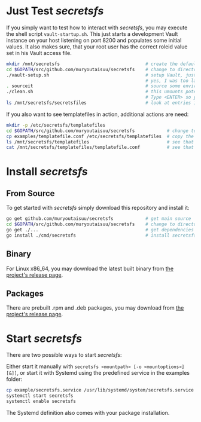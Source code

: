 # Just Test _secretsfs_

If you simply want to test how to interact with _secretsfs_, you may execute the shell script `vault-startup.sh`.
This just starts a development Vault  instance on your host listening on port 8200 and populates some initial values.
It also makes sure, that your root user has the correct roleid value set in his Vault  access file.

```bash
mkdir /mnt/secretsfs                                # create the default mountpoint
cd $GOPATH/src/github.com/muryoutaisuu/secretsfs    # change to directory
./vault-setup.sh                                    # setup Vault, just following instructions on screen
                                                    # yes, I was too lazy to do some string parsing
. sourceit                                          # source some environment variables
./clean.sh                                          # this umounts potentially existing old mounts, build secretsfs anew and mounts it
                                                    # Type <ENTER> so you can see your prompt again
ls /mnt/secretsfs/secretsfiles                      # look at entries inside of that new secretsfs
```

If you also want to see templatefiles in action, additional actions are need:

```bash
mkdir -p /etc/secretsfs/templatefiles
cd $GOPATH/src/github.com/muryoutaisuu/secretsfs            # change to directory
cp examples/templatefile.conf /etc/secretsfs/templatefiles  # copy the template example to the templatefiles
ls /mnt/secretsfs/templatefiles                             # see that the newly copied file now gets listed
cat /mnt/secretsfs/templatefiles/templatefile.conf          # see that the secret is rendered upon this cat
```

# Install _secretsfs_

## From Source

To get started with _secretsfs_ simply download this repository and install it:

```bash
go get github.com/muryoutaisuu/secretsfs            # get main source
cd $GOPATH/src/github.com/muryoutaisuu/secretsfs    # change to directory
go get ./...                                        # get dependencies
go install ./cmd/secretsfs                          # install secretsfs
```

## Binary

For Linux x86_64, you may download the latest built binary from [the project's release page](https://github.com/muryoutaisuu/secretsfs/releases).

## Packages

There are prebuilt .rpm and .deb packages, you may download from [the project's release page](https://github.com/muryoutaisuu/secretsfs/releases).

# Start *secretsfs*

There are two possible ways to start *secretsfs*:

Either start it manually with `secretsfs <mountpath> [-o <mountoptions>] [&]]`, or start it with Systemd using the predefined service in the examples folder:

```bash
cp example/secretsfs.service /usr/lib/systemd/system/secretsfs.service
systemctl start secretsfs
systemctl enable secretsfs
```

The Systemd definition also comes with your package installation.
